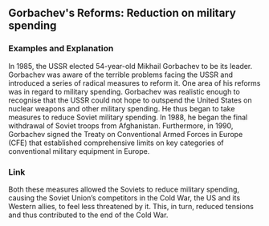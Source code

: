 ## Gorbachev's Reforms: Reduction on military spending

### Examples and Explanation

In 1985, the USSR elected 54-year-old Mikhail Gorbachev to be its leader. Gorbachev was aware of the terrible problems facing the USSR and introduced a series of radical measures to reform it. One area of his reforms was in regard to military spending. Gorbachev was realistic enough to recognise that the USSR could not hope to outspend the United States on nuclear weapons and other military spending. He thus began to take measures to reduce Soviet military spending. In 1988, he began the final withdrawal of Soviet troops from Afghanistan. Furthermore, in 1990, Gorbachev signed the Treaty on Conventional Armed Forces in Europe (CFE) that established comprehensive limits on key categories of conventional military equipment in Europe. 

### Link

Both these measures allowed the Soviets to reduce military spending, causing the Soviet Union’s competitors in the Cold War, the US and its Western allies, to feel less threatened by it. This, in turn, reduced tensions and thus contributed to the end of the Cold War.

